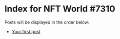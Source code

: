 # Index for NFT World #7310
Posts will be displayed in the order below:

- [Your first post](./001-first.md)

